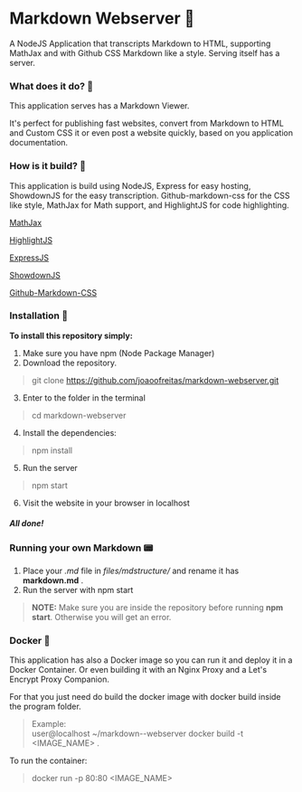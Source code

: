 # Markdown Webserver 📄

A NodeJS Application that transcripts Markdown to HTML, supporting MathJax and with Github CSS Markdown like a style. Serving itself has a server.

### What does it do? 🤠
This application serves has a Markdown Viewer. 

It's perfect for publishing fast websites, convert from Markdown to HTML and Custom CSS it or even post a website quickly, based on you application documentation.

### How is it build? 🔨
This application is build using NodeJS, Express for easy hosting, ShowdownJS for the easy transcription. Github-markdown-css for the CSS like style, MathJax for Math support, and HighlightJS for code highlighting.


[MathJax](https://github.com/mathjax/MathJax)

[HighlightJS](https://github.com/highlightjs/highlight.js)

[ExpressJS](https://github.com/expressjs/express)

[ShowdownJS](https://github.com/showdownjs/showdown)

[Github-Markdown-CSS](https://github.com/sindresorhus/github-markdown-css)

### Installation 📲

__To install this repository simply:__
 1. Make sure you have npm (Node Package Manager)
 2. Download the repository.
 
 > git clone https://github.com/joaoofreitas/markdown-webserver.git

 3. Enter to the folder in the terminal

 > cd markdown-webserver

 4. Install the dependencies:

 > npm install

 5. Run the server

 > npm start

 6. Visit the website in your browser in localhost

 ##### All done!

### Running your own Markdown 📟

1. Place your _.md_ file in _files/mdstructure/_ and rename it has __markdown.md__ .
2. Run the server with npm start

> __NOTE:__ Make sure you are inside the repository before running __npm start__. Otherwise you will get an error.

### Docker 🐳

This application has also a Docker image so you can run it and deploy it in a Docker Container. Or even building it with an Nginx Proxy and a Let's Encrypt Proxy Companion. 

For that you just need do build the docker image with docker build inside the program folder.

> Example:   
> user@localhost ~/markdown--webserver docker build -t <IMAGE_NAME> .

To run the container:

> docker run -p 80:80 <IMAGE_NAME>

